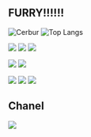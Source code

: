 ## FURRY!!!!!!

![Cerbur](https://github-readme-stats.vercel.app/api?username=Cerbur&show_icons=true&hide_border=true)
![Top Langs](https://github-readme-stats.vercel.app/api/top-langs/?username=Cerbur&layout=compact&hide_border=true)

[![](https://img.shields.io/badge/Windows-10-33aadd?style=flat-square&logo=windows&logoColor=6cf)]()
[![](https://img.shields.io/badge/macOS-High%20Sierra-33aadd?style=flat-square&logo=Apple&logoColor=6cf)]()
[![](https://img.shields.io/badge/Ubuntu-server-33aadd?style=flat-square&logo=Ubuntu&logoColor=6cf)]()   

[![](https://img.shields.io/badge/Intellij%20IDEA-Ultimate-33aadd?style=flat-square&logo=Intellij-IDEA&logoColor=6cf)]()
[![](https://img.shields.io/badge/Android%20Studio-4.1-33aadd?style=flat-square&logo=Android-Studio&logoColor=6cf)]()  

[![](https://img.shields.io/badge/Java11-007396?style=flat-square&logo=java&logoColor=white)]()
[![](https://img.shields.io/badge/Kotlin-00add8?style=flat-square&logo=kotlin&logoColor=white)]()
[![](https://img.shields.io/badge/Golang-00add8?style=flat-square&logo=go&logoColor=white)]()

## Chanel
[![](https://img.shields.io/badge/bilibili-奶盖犬犬-1DA1F2?style=flat-square&logo=bilibili&logoColor=white)](https://space.bilibili.com/6059813)


<!--
**Cerbur/Cerbur** is a ✨ _special_ ✨ repository because its `README.md` (this file) appears on your GitHub profile.

Here are some ideas to get you started:

- 🔭 I’m currently working on ...
- 🌱 I’m currently learning ...
- 👯 I’m looking to collaborate on ...
- 🤔 I’m looking for help with ...
- 💬 Ask me about ...
- 📫 How to reach me: ...
- 😄 Pronouns: ...
- ⚡ Fun fact: ...
-->
